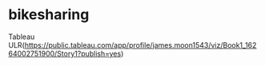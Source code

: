 # bikesharing















Tableau ULR(https://public.tableau.com/app/profile/james.moon1543/viz/Book1_16264002751900/Story1?publish=yes)
